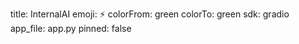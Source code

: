 title: InternalAI
emoji: ⚡
colorFrom: green
colorTo: green
sdk: gradio
app_file: app.py
pinned: false